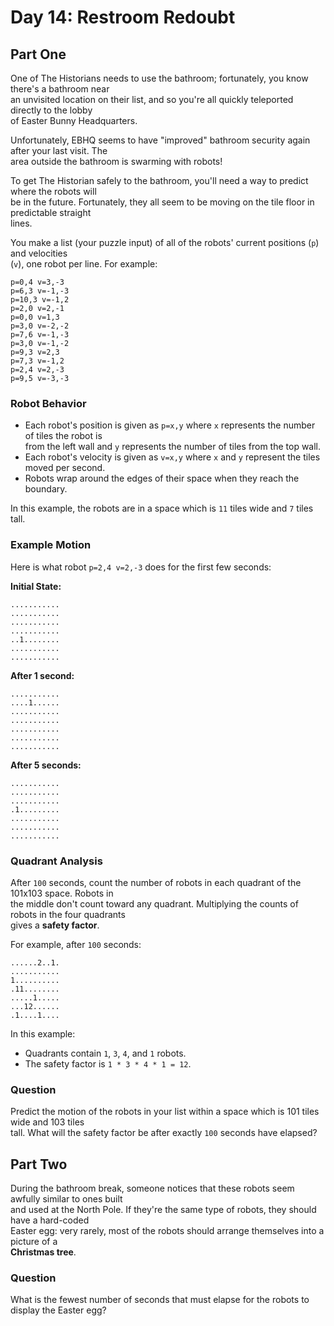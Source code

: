 # Day 14: Restroom Redoubt  
## Part One  

One of The Historians needs to use the bathroom; fortunately, you know there's a bathroom near  
an unvisited location on their list, and so you're all quickly teleported directly to the lobby  
of Easter Bunny Headquarters.  

Unfortunately, EBHQ seems to have "improved" bathroom security again after your last visit. The  
area outside the bathroom is swarming with robots!  

To get The Historian safely to the bathroom, you'll need a way to predict where the robots will  
be in the future. Fortunately, they all seem to be moving on the tile floor in predictable straight  
lines.  

You make a list (your puzzle input) of all of the robots' current positions (`p`) and velocities  
(`v`), one robot per line. For example:  

```  
p=0,4 v=3,-3  
p=6,3 v=-1,-3  
p=10,3 v=-1,2  
p=2,0 v=2,-1  
p=0,0 v=1,3  
p=3,0 v=-2,-2  
p=7,6 v=-1,-3  
p=3,0 v=-1,-2  
p=9,3 v=2,3  
p=7,3 v=-1,2  
p=2,4 v=2,-3  
p=9,5 v=-3,-3  
```  

### Robot Behavior  

- Each robot's position is given as `p=x,y` where `x` represents the number of tiles the robot is  
  from the left wall and `y` represents the number of tiles from the top wall.  
- Each robot's velocity is given as `v=x,y` where `x` and `y` represent the tiles moved per second.  
- Robots wrap around the edges of their space when they reach the boundary.  

In this example, the robots are in a space which is `11` tiles wide and `7` tiles tall.  

### Example Motion  

Here is what robot `p=2,4 v=2,-3` does for the first few seconds:  

**Initial State:**  

```  
...........  
...........  
...........  
...........  
..1........  
...........  
...........  
```  

**After 1 second:**  

```  
...........  
....1......  
...........  
...........  
...........  
...........  
...........  
```  

**After 5 seconds:**  

```  
...........  
...........  
...........  
.1.........  
...........  
...........  
...........  
```  

### Quadrant Analysis  

After `100` seconds, count the number of robots in each quadrant of the 101x103 space. Robots in  
the middle don't count toward any quadrant. Multiplying the counts of robots in the four quadrants  
gives a **safety factor**.  

For example, after `100` seconds:  

```  
......2..1.  
...........  
1..........  
.11........  
.....1.....  
...12......  
.1....1....  
```  

In this example:  

- Quadrants contain `1`, `3`, `4`, and `1` robots.  
- The safety factor is `1 * 3 * 4 * 1 = 12`.  

### Question  

Predict the motion of the robots in your list within a space which is 101 tiles wide and 103 tiles  
tall. What will the safety factor be after exactly `100` seconds have elapsed?  

## Part Two  

During the bathroom break, someone notices that these robots seem awfully similar to ones built  
and used at the North Pole. If they're the same type of robots, they should have a hard-coded  
Easter egg: very rarely, most of the robots should arrange themselves into a picture of a  
**Christmas tree**.  

### Question  

What is the fewest number of seconds that must elapse for the robots to display the Easter egg?  